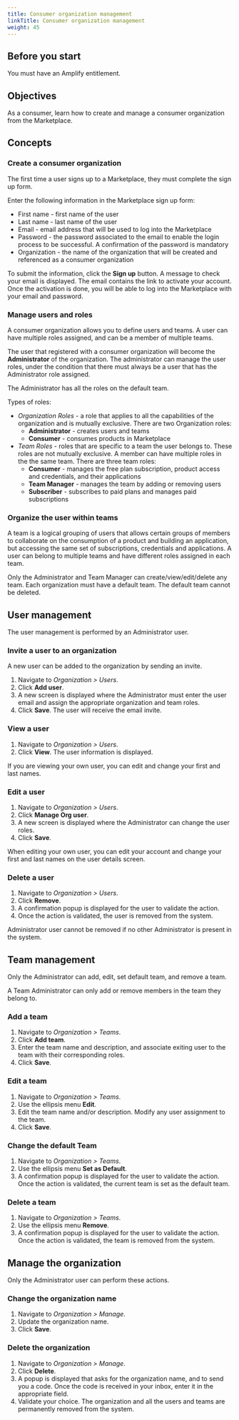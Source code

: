 ```yaml
---
title: Consumer organization management
linkTitle: Consumer organization management
weight: 45
---
```


## Before you start

You must have an Amplify entitlement.

## Objectives

As a consumer, learn how to create and manage a consumer organization from the Marketplace.

## Concepts

### Create a consumer organization

The first time a user signs up to a Marketplace, they must complete the sign up form.

Enter the following information in the Marketplace sign up form:

* First name - first name of the user
* Last name - last name of the user
* Email - email address that will be used to log into the Marketplace
* Password - the password associated to the email to enable the login process to be successful. A confirmation of the password is mandatory
* Organization - the name of the organization that will be created and referenced as a consumer organization

To submit the information, click the **Sign up** button. A message to check your email is displayed. The email contains the link to activate your account. Once the activation is done, you will be able to log into the Marketplace with your email and password.

### Manage users and roles

A consumer organization allows you to define users and teams. A user can have multiple roles assigned, and can be a member of multiple teams.

The user that registered with a consumer organization will become the **Administrator** of the organization. The administrator can manage the user roles, under the condition that there must always be a user that has the Administrator role assigned.

The Administrator has all the roles on the default team.

Types of roles:

* *Organization Roles* - a role that applies to all the capabilities of the organization and is mutually exclusive. There are two Organization roles:
    * **Administrator** - creates users and teams
    * **Consumer** - consumes products in Marketplace
* *Team Roles* - roles that are specific to a team the user belongs to. These roles are not mutually exclusive. A member can have multiple roles in the the same team.  There are three team roles:
    * **Consumer** - manages the free plan subscription, product access and credentials, and their applications
    * **Team Manager** - manages the team by adding or removing users
    * **Subscriber** - subscribes to paid plans and manages paid subscriptions

### Organize the user within teams

A team is a logical grouping of users that allows certain groups of members to collaborate on the consumption of a product and building an application, but accessing the same set of subscriptions, credentials and applications. A user can belong to multiple teams and have different roles assigned in each team.

Only the Administrator and Team Manager can create/view/edit/delete any team. Each organization must have a default team. The default team cannot be deleted.

## User management

The user management is performed by an Administrator user.

### Invite a user to an organization

A new user can be added to the organization by sending an invite.

1. Navigate to *Organization > Users*.
2. Click **Add user**.
3. A new screen is displayed where the Administrator must enter the user email and assign the appropriate organization and team roles.
4. Click **Save**. The user will receive the email invite.

### View a user

1. Navigate to *Organization > Users*.
2. Click **View**. The user information is displayed.

If you are viewing your own user, you can edit and change your first and last names.

### Edit a user

1. Navigate to *Organization > Users*.
2. Click **Manage Org user**.
3. A new screen is displayed where the Administrator can change the user roles.
4. Click **Save**.

When editing your own user, you can edit your account and change your first and last names on the user details screen.

### Delete a user

1. Navigate to *Organization > Users*.
2. Click **Remove**.
3. A confirmation popup is displayed for the user to validate the action.
4. Once the action is validated, the user is removed from the system.

Administrator user cannot be removed if no other Administrator is present in the system.

## Team management

Only the Administrator can add, edit, set default team, and remove a team.

A Team Administrator can only add or remove members in the team they belong to.

### Add a team

1. Navigate to *Organization > Teams*.
2. Click **Add team**.
3. Enter the team name and description, and associate exiting user to the team with their corresponding roles.
4. Click **Save**.

### Edit a team

1. Navigate to *Organization > Teams*.
2. Use the ellipsis menu **Edit**.
3. Edit the team name and/or description. Modify any user assignment to the team.
4. Click **Save**.

### Change the default Team

1. Navigate to *Organization > Teams*.
2. Use the ellipsis menu **Set as Default**.
3. A confirmation popup is displayed for the user to validate the action. Once the action is validated, the current team is set as the default team.

### Delete a team

1. Navigate to *Organization > Teams*.
2. Use the ellipsis menu **Remove**.
3. A confirmation popup is displayed for the user to validate the action. Once the action is validated, the team is removed from the system.

## Manage the organization

Only the Administrator user can perform these actions.

### Change the organization name

1. Navigate to *Organization > Manage*.
2. Update the organization name.
3. Click **Save**.

### Delete the organization

1. Navigate to *Organization > Manage*.
2. Click **Delete**.
3. A popup is displayed that asks for the organization name, and to send you a code. Once the code is received in your inbox, enter it in the appropriate field.
4. Validate your choice. The organization and all the users and teams are permanently removed from the system.

